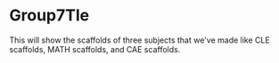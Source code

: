 # Group7Tle
This will show the scaffolds of three subjects that we've made like CLE scaffolds, MATH scaffolds, and CAE scaffolds.
